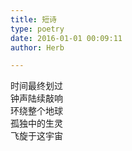 ```yaml
---  
title: 短诗  
type: poetry  
date: 2016-01-01 00:09:11  
author: Herb  

---  
```

时间最终划过  
钟声陆续敲响  
环绕整个地球  
孤独中的生灵  
飞旋于这宇宙